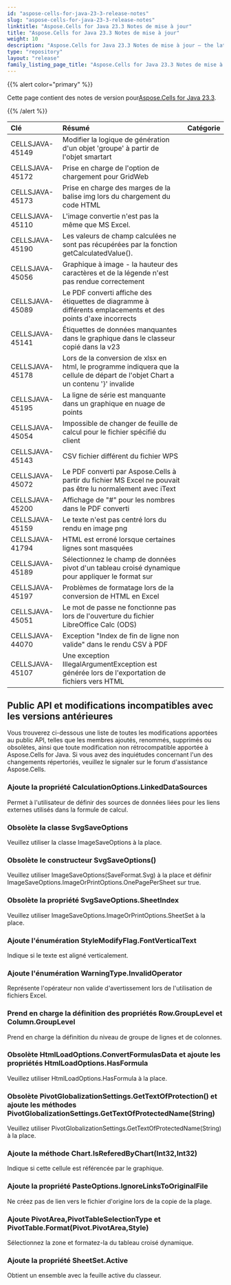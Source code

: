 ```yaml
---
id: "aspose-cells-for-java-23-3-release-notes"
slug: "aspose-cells-for-java-23-3-release-notes"
linktitle: "Aspose.Cells for Java 23.3 Notes de mise à jour"
title: "Aspose.Cells for Java 23.3 Notes de mise à jour"
weight: 10
description: "Aspose.Cells for Java 23.3 Notes de mise à jour – the latest updates and fixes."
type: "repository"
layout: "release"
family_listing_page_title: "Aspose.Cells for Java 23.3 Notes de mise à jour"
---
```

{{% alert color="primary" %}}

 Cette page contient des notes de version pour[Aspose.Cells for Java 23.3](https://releases.aspose.com/cells/java/).

{{% /alert %}}

|**Clé**|**Résumé**|**Catégorie**|
| :- | :- | :- |
|CELLSJAVA-45149|Modifier la logique de génération d'un objet 'groupe' à partir de l'objet smartart|
|CELLSJAVA-45172|Prise en charge de l'option de chargement pour GridWeb|
|CELLSJAVA-45173| Prise en charge des marges de la balise img lors du chargement du code HTML|
|CELLSJAVA-45110|L'image convertie n'est pas la même que MS Excel.|
|CELLSJAVA-45190|Les valeurs de champ calculées ne sont pas récupérées par la fonction getCalculatedValue().|
|CELLSJAVA-45056|Graphique à image - la hauteur des caractères et de la légende n'est pas rendue correctement|
|CELLSJAVA-45089|Le PDF converti affiche des étiquettes de diagramme à différents emplacements et des points d'axe incorrects|
|CELLSJAVA-45141| Étiquettes de données manquantes dans le graphique dans le classeur copié dans la v23|
|CELLSJAVA-45178|Lors de la conversion de xlsx en html, le programme indiquera que la cellule de départ de l'objet Chart a un contenu '}' invalide|
|CELLSJAVA-45195|La ligne de série est manquante dans un graphique en nuage de points|
|CELLSJAVA-45054|Impossible de changer de feuille de calcul pour le fichier spécifié du client|
|CELLSJAVA-45143|CSV fichier différent du fichier WPS|
|CELLSJAVA-45072|Le PDF converti par Aspose.Cells à partir du fichier MS Excel ne pouvait pas être lu normalement avec iText|
|CELLSJAVA-45200|Affichage de "#" pour les nombres dans le PDF converti|
|CELLSJAVA-45159|Le texte n'est pas centré lors du rendu en image png|
|CELLSJAVA-41794|HTML est erroné lorsque certaines lignes sont masquées|
|CELLSJAVA-45189|Sélectionnez le champ de données pivot d'un tableau croisé dynamique pour appliquer le format sur|
|CELLSJAVA-45197|Problèmes de formatage lors de la conversion de HTML en Excel|
|CELLSJAVA-45051| Le mot de passe ne fonctionne pas lors de l'ouverture du fichier LibreOffice Calc (ODS)|
|CELLSJAVA-44070|Exception "Index de fin de ligne non valide" dans le rendu CSV à PDF|
|CELLSJAVA-45107|Une exception IllegalArgumentException est générée lors de l'exportation de fichiers vers HTML|

##  **Public API et modifications incompatibles avec les versions antérieures**

Vous trouverez ci-dessous une liste de toutes les modifications apportées au public API, telles que les membres ajoutés, renommés, supprimés ou obsolètes, ainsi que toute modification non rétrocompatible apportée à Aspose.Cells for Java. Si vous avez des inquiétudes concernant l'un des changements répertoriés, veuillez le signaler sur le forum d'assistance Aspose.Cells.

###  **Ajoute la propriété CalculationOptions.LinkedDataSources**

Permet à l'utilisateur de définir des sources de données liées pour les liens externes utilisés dans la formule de calcul.

###  **Obsolète la classe SvgSaveOptions**

Veuillez utiliser la classe ImageSaveOptions à la place.

###  **Obsolète le constructeur SvgSaveOptions()**

Veuillez utiliser ImageSaveOptions(SaveFormat.Svg) à la place et définir ImageSaveOptions.ImageOrPrintOptions.OnePagePerSheet sur true.

###  **Obsolète la propriété SvgSaveOptions.SheetIndex**

Veuillez utiliser ImageSaveOptions.ImageOrPrintOptions.SheetSet à la place.

###  **Ajoute l'énumération StyleModifyFlag.FontVerticalText**

Indique si le texte est aligné verticalement.

###  **Ajoute l'énumération WarningType.InvalidOperator**

Représente l'opérateur non valide d'avertissement lors de l'utilisation de fichiers Excel.

###  **Prend en charge la définition des propriétés Row.GroupLevel et Column.GroupLevel**

Prend en charge la définition du niveau de groupe de lignes et de colonnes.

###  **Obsolète HtmlLoadOptions.ConvertFormulasData et ajoute les propriétés HtmlLoadOptions.HasFormula**

Veuillez utiliser HtmlLoadOptions.HasFormula à la place.

###  **Obsolète PivotGlobalizationSettings.GetTextOfProtection() et ajoute les méthodes PivotGlobalizationSettings.GetTextOfProtectedName(String)**

Veuillez utiliser PivotGlobalizationSettings.GetTextOfProtectedName(String) à la place.

###  **Ajoute la méthode Chart.IsReferedByChart(Int32,Int32)**

Indique si cette cellule est référencée par le graphique.

###  **Ajoute la propriété PasteOptions.IgnoreLinksToOriginalFile**

Ne créez pas de lien vers le fichier d'origine lors de la copie de la plage.

###  **Ajoute PivotArea,PivotTableSelectionType et PivotTable.Format(Pivot.PivotArea,Style)**

Sélectionnez la zone et formatez-la du tableau croisé dynamique.

###  **Ajoute la propriété SheetSet.Active**

Obtient un ensemble avec la feuille active du classeur.
